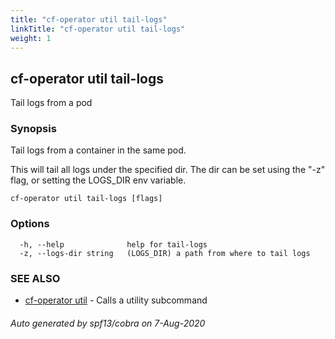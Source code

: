 ```yaml
---
title: "cf-operator util tail-logs"
linkTitle: "cf-operator util tail-logs"
weight: 1
---
```

## cf-operator util tail-logs

Tail logs from a pod

### Synopsis

Tail logs from a container in the same pod.

This will tail all logs under the specified dir.
The dir can be set using the "-z" flag, or setting
the LOGS_DIR env variable.



```
cf-operator util tail-logs [flags]
```

### Options

```
  -h, --help              help for tail-logs
  -z, --logs-dir string   (LOGS_DIR) a path from where to tail logs
```

### SEE ALSO

* [cf-operator util](../cf-operator_util)	 - Calls a utility subcommand

###### Auto generated by spf13/cobra on 7-Aug-2020
